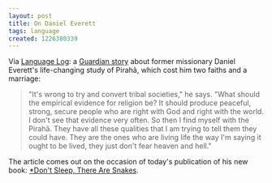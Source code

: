 ```yaml
---
layout: post
title: On Daniel Everett
tags: language
created: 1226380339
---
```

Via [Language Log](http://languagelog.ldc.upenn.edu/nll/?p=819):  a [Guardian story](http://www.guardian.co.uk/world/2008/nov/10/daniel-everett-amazon) about former missionary Daniel Everett's life-changing study of Pirahã, which cost him two faiths and a marriage:

> "It's wrong to try and convert tribal societies," he says.<!--break--> "What should the empirical evidence for religion be? It should produce peaceful, strong, secure people who are right with God and right with the world. I don't see that evidence very often. So then I find myself with the Pirahã. They have all these qualities that I am trying to tell them they could have. They are the ones who are living life the way I'm saying it ought to be lived, they just don't fear heaven and hell."

The article comes out on the occasion of today's publication of his new book:  [*Don't Sleep, There Are Snakes](http://www.amazon.com/Dont-Sleep-There-Are-Snakes/dp/0375425020?tag=mcdema-20).
